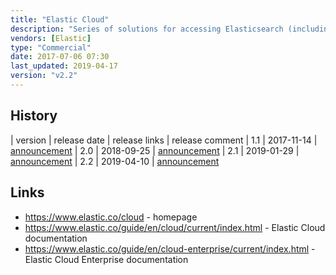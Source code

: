 ```yaml
---
title: "Elastic Cloud"
description: "Series of solutions for accessing Elasticsearch (including Kibana and the X-Pack commercial extensions) as a service, or for automated provisioning, managing and monitoring Elasticsearch clusters in the cloud or on premesis.  Includes Elasticsearch Service (automated deployment and management of Elasticsearch on AWS or Google Cloud Platform), Elastic Cloud Enterprise (orchestration of Elasticsearch on local or cloud infrastructure), Elastic App Search Service (Elasticsearch as a service for your applications) and Elastic Site Search Service (Elasticsearch as a service for your website).  Elasticsearch Service include support for scripting and plugins, high availability across multiple zones, automated security configuration, upgrades, scaling and backups through a management web UI (Elastic Cloud Console / Cloud UI).  Elastic Cloud Enterprise supports the same capability on your own infrastructure, and includes an API in addition to the web UI for configuring and managing clusters, with Elasticsearch and Kibana provisioned using Docker containers.  Each service offering is available under a range of subscription licence tiers with differing levels of support and some feature differences; Elastic Cloud Enterprise is freely available but requires you to provide your own Elasticsearch licences.  Elasticsearch Service was launched in July 2015 as Elastic Cloud; Elastic Cloud Enterprise was first released as alpha in December 2016, with a 1.0 GA release in May 2017.  Elastic Cloud is the only Elasticsearch service offering that includes the Elastic X-Pack features."
vendors: [Elastic]
type: "Commercial"
date: 2017-07-06 07:30
last_updated: 2019-04-17
version: "v2.2"
---
```

## History

| version | release date | release links | release comment
| 1.1 | 2017-11-14 | [announcement](https://www.elastic.co/blog/elastic-cloud-enterprise-1-1-0-released)
| 2.0 | 2018-09-25 | [announcement](https://www.elastic.co/blog/elastic-cloud-enterprise-2-0-0-released)
| 2.1 | 2019-01-29 | [announcement](https://www.elastic.co/blog/elastic-cloud-enterprise-2-1-0-released)
| 2.2 | 2019-04-10 | [announcement](https://www.elastic.co/blog/elastic-cloud-enterprise-2-2-0-released)

## Links

* <https://www.elastic.co/cloud> - homepage
* <https://www.elastic.co/guide/en/cloud/current/index.html> - Elastic Cloud documentation
* <https://www.elastic.co/guide/en/cloud-enterprise/current/index.html> - Elastic Cloud Enterprise documentation